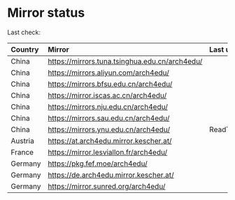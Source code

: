 <script src="./time.js"></script>
# Mirror status
Last check: <script type="text/javascript">localize(1692253271.3160481);</script>

|Country|Mirror|Last update|
|:------|:-----|:----------|
|China|https://mirrors.tuna.tsinghua.edu.cn/arch4edu/|<script type="text/javascript">localize(1692210553);</script>|
|China|https://mirrors.aliyun.com/arch4edu/|<script type="text/javascript">localize(1692167431);</script>|
|China|https://mirrors.bfsu.edu.cn/arch4edu/|<script type="text/javascript">localize(1692210553);</script>|
|China|https://mirror.iscas.ac.cn/arch4edu/|<script type="text/javascript">localize(1692210553);</script>|
|China|https://mirrors.nju.edu.cn/arch4edu/|<script type="text/javascript">localize(1692210553);</script>|
|China|https://mirrors.sau.edu.cn/arch4edu/|<script type="text/javascript">localize(1692210553);</script>|
|China|https://mirrors.ynu.edu.cn/arch4edu/|ReadTimeout|
|Austria|https://at.arch4edu.mirror.kescher.at/|<script type="text/javascript">localize(1692210553);</script>|
|France|https://mirror.lesviallon.fr/arch4edu/|<script type="text/javascript">localize(1692210553);</script>|
|Germany|https://pkg.fef.moe/arch4edu/|<script type="text/javascript">localize(1692210553);</script>|
|Germany|https://de.arch4edu.mirror.kescher.at/|<script type="text/javascript">localize(1692210553);</script>|
|Germany|https://mirror.sunred.org/arch4edu/|<script type="text/javascript">localize(1692210553);</script>|

<script src="./tablefilter/tablefilter.js"></script>
<script src="./table.js"></script>